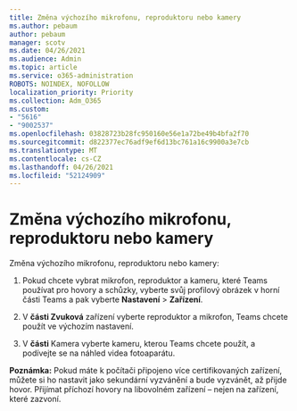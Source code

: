 ```yaml
---
title: Změna výchozího mikrofonu, reproduktoru nebo kamery
ms.author: pebaum
author: pebaum
manager: scotv
ms.date: 04/26/2021
ms.audience: Admin
ms.topic: article
ms.service: o365-administration
ROBOTS: NOINDEX, NOFOLLOW
localization_priority: Priority
ms.collection: Adm_O365
ms.custom:
- "5616"
- "9002537"
ms.openlocfilehash: 03828723b28fc950160e56e1a72be49b4bfa2f70
ms.sourcegitcommit: d822377ec76adf9ef6d13bc761a16c9900a3e7cb
ms.translationtype: MT
ms.contentlocale: cs-CZ
ms.lasthandoff: 04/26/2021
ms.locfileid: "52124909"
---
```

# <a name="change-your-default-mic-speaker-or-camera"></a>Změna výchozího mikrofonu, reproduktoru nebo kamery

Změna výchozího mikrofonu, reproduktoru nebo kamery:

1. Pokud chcete vybrat mikrofon, reproduktor a kameru, které Teams používat pro hovory a schůzky, vyberte svůj profilový obrázek v horní části Teams a pak vyberte **Nastavení**  >  **Zařízení**.

1. V **části Zvuková** zařízení vyberte reproduktor a mikrofon, Teams chcete použít ve výchozím nastavení. 

1. V **části** Kamera vyberte kameru, kterou Teams chcete použít, a podívejte se na náhled videa fotoaparátu. 

**Poznámka:** Pokud máte k počítači připojeno více certifikovaných zařízení, můžete si ho nastavit jako sekundární vyzvánění a bude vyzvánět, až přijde hovor. Přijímat příchozí hovory na libovolném zařízení – nejen na zařízení, které zazvoní.